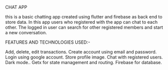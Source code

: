 CHAT APP

this is a basic chatting app created using flutter and firebase as back end to store data. In this app users who registered with the app can chat to each other. The logged in user can search for other registered members and start a new conversation.

FEATURES AND TECHNOLOGIES USED:-

Add, delete, edit transactions.
Create account using email and password.
Login using google account.
Store profile image.
Chat with registered users.
Dark mode..
Getx for state management and routing.
Firebase for database.
